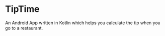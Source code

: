 # TipTime
Аn Android App written in Kotlin which helps you calculate the tip when you go to a restaurant.
